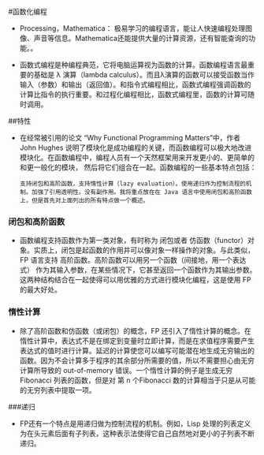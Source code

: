 #函数化编程

* Processing，Mathematica：
极易学习的编程语言，能让人快速编程处理图像、声音等信息。Mathematica还能提供大量的计算资源，还有智能查询的功能。。

* 函数式编程是种编程典范，它将电脑运算视为函数的计算。函数编程语言最重要的基础是 λ 演算（lambda calculus）。而且λ演算的函数可以接受函数当作输入（参数）和输出（返回值）。和指令式编程相比，函数式编程强调函数的计算比指令的执行重要。和过程化编程相比，函数式编程里，函数的计算可随时调用。

##特性

* 在经常被引用的论文 “Why Functional Programming Matters”中，作者 John Hughes 说明了模块化是成功编程的关键，而函数编程可以极大地改进模块化。在函数编程中，编程人员有一个天然框架用来开发更小的、更简单的和更一般化的模块， 然后将它们组合在一起。函数编程的一些基本特点包括：

      支持闭包和高阶函数，支持惰性计算（lazy evaluation）。使用递归作为控制流程的机制。加强了引用透明性。没有副作用。我将重点放在在 Java 语言中使用闭包和高阶函数上，但是首先对上面列出的所有特点做一个概述。

### 闭包和高阶函数

* 函数编程支持函数作为第一类对象，有时称为 闭包或者 仿函数（functor）对象。实质上，闭包是起函数的作用并可以像对象一样操作的对象。与此类似，FP 语言支持 高阶函数。高阶函数可以用另一个函数（间接地，用一个表达式） 作为其输入参数，在某些情况下，它甚至返回一个函数作为其输出参数。这两种结构结合在一起使得可以用优雅的方式进行模块化编程，这是使用 FP 的最大好处。

### 惰性计算

* 除了高阶函数和仿函数（或闭包）的概念，FP 还引入了惰性计算的概念。在惰性计算中，表达式不是在绑定到变量时立即计算，而是在求值程序需要产生表达式的值时进行计算。延迟的计算使您可以编写可能潜在地生成无穷输出的函数。因为不会计算多于程序的其余部分所需要的值，所以不需要担心由无穷计算所导致的 out-of-memory 错误。一个惰性计算的例子是生成无穷 Fibonacci 列表的函数，但是对 第 n 个Fibonacci 数的计算相当于只是从可能的无穷列表中提取一项。

###递归

* FP还有一个特点是用递归做为控制流程的机制。例如，Lisp 处理的列表定义为在头元素后面有子列表，这种表示法使得它自己自然地对更小的子列表不断递归。

